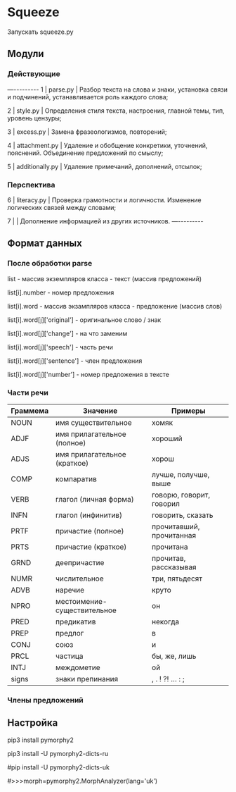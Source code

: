 # Squeeze
Запускать squeeze.py

Модули
-----
### Действующие

—---------
1 | parse.py | Разбор текста на слова и знаки, установка связи и подчинений, устанавливается роль каждого слова;

2 | style.py | Определения стиля текста, настроения, главной темы, тип, уровень цензуры;

3 | excess.py | Замена фразеологизмов, повторений;

4 | attachment.py | Удаление и обобщение конкретики, уточнений, пояснений. Объединение предложений по смыслу;

5 | additionally.py | Удаление примечаний, дополнений, отсылок;

### Перспектива

6 | literacy.py | Проверка грамотности и логичности. Изменение логических связей между словами;

7 |  | Дополнение информацией из других источников.
—---------

Формат данных
-----
### После обработки parse

list - массив экземпляров класса - текст (массив предложений)

list[i].number - номер предложения

list[i].word - массив экзампляров класса - предложение (массив слов)

list[i].word[j]['original'] - оригинальное слово / знак

list[i].word[j]['change'] - на что заменим

list[i].word[j]['speech'] - часть речи

list[i].word[j]['sentence'] - член предложения

list[i].word[j]['number'] - номер предложения в тексте

### Части речи

Граммема | Значение | Примеры
---------|----------|--------
NOUN | имя существительное | хомяк
ADJF | имя прилагательное (полное) | хороший
ADJS | имя прилагательное (краткое) | хорош
COMP | компаратив | лучше, получше, выше
VERB | глагол (личная форма) | говорю, говорит, говорил
INFN | глагол (инфинитив) | говорить, сказать
PRTF | причастие (полное) | прочитавший, прочитанная
PRTS | причастие (краткое) | прочитана
GRND | деепричастие | прочитав, рассказывая
NUMR | числительное | три, пятьдесят
ADVB | наречие | круто
NPRO | местоимение-существительное | он
PRED | предикатив | некогда
PREP | предлог | в
CONJ | союз | и
PRCL | частица | бы, же, лишь
INTJ | междометие | ой
signs | знаки препинания | , . ! ?! … : ;

### Члены предложений

Настройка
-----

pip3 install pymorphy2

pip3 install -U pymorphy2-dicts-ru

#pip install -U pymorphy2-dicts-uk

#>>>morph=pymorphy2.MorphAnalyzer(lang='uk')
